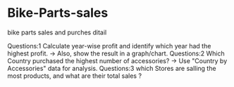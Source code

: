 # Bike-Parts-sales
bike parts sales and purches ditail

Questions:1
              Calculate year-wise profit and identify which year had the highest profit.
              → Also, show the result in a graph/chart.
Questions:2 
              Which Country purchased the highest number of accessories?
              → Use "Country by Accessories" data for analysis.
Questions:3 
              which  Stores are salling the most products, and what are their total sales ?
